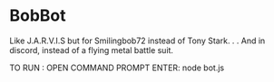 # BobBot
 Like J.A.R.V.I.S but for Smilingbob72 instead of Tony Stark. . . And in discord, instead of a flying metal battle suit.


TO RUN : 
OPEN COMMAND PROMPT 
ENTER: 
 node bot.js
 